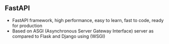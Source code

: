 ## FastAPI
* FastAPI framework, high performance, easy to learn, fast to code, ready for production
* Based on ASGI (Asynchronous Server Gateway Interface) server as compared to Flask and Django using (WSGI)

